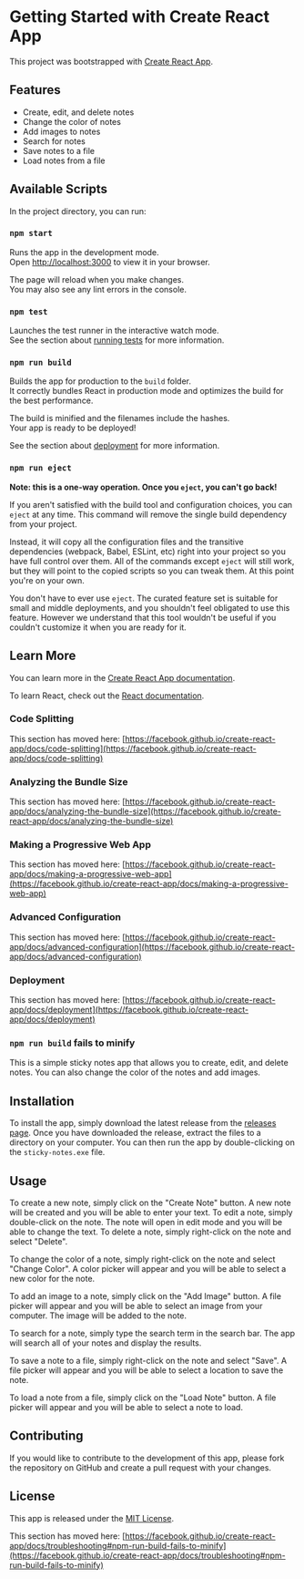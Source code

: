 # Getting Started with Create React App

This project was bootstrapped with [Create React App](https://github.com/facebook/create-react-app).


## Features

* Create, edit, and delete notes
* Change the color of notes
* Add images to notes
* Search for notes
* Save notes to a file
* Load notes from a file


## Available Scripts

In the project directory, you can run:

### `npm start`

Runs the app in the development mode.\
Open [http://localhost:3000](http://localhost:3000) to view it in your browser.

The page will reload when you make changes.\
You may also see any lint errors in the console.

### `npm test`

Launches the test runner in the interactive watch mode.\
See the section about [running tests](https://facebook.github.io/create-react-app/docs/running-tests) for more information.

### `npm run build`

Builds the app for production to the `build` folder.\
It correctly bundles React in production mode and optimizes the build for the best performance.

The build is minified and the filenames include the hashes.\
Your app is ready to be deployed!

See the section about [deployment](https://facebook.github.io/create-react-app/docs/deployment) for more information.

### `npm run eject`

**Note: this is a one-way operation. Once you `eject`, you can't go back!**

If you aren't satisfied with the build tool and configuration choices, you can `eject` at any time. This command will remove the single build dependency from your project.

Instead, it will copy all the configuration files and the transitive dependencies (webpack, Babel, ESLint, etc) right into your project so you have full control over them. All of the commands except `eject` will still work, but they will point to the copied scripts so you can tweak them. At this point you're on your own.

You don't have to ever use `eject`. The curated feature set is suitable for small and middle deployments, and you shouldn't feel obligated to use this feature. However we understand that this tool wouldn't be useful if you couldn't customize it when you are ready for it.

## Learn More

You can learn more in the [Create React App documentation](https://facebook.github.io/create-react-app/docs/getting-started).

To learn React, check out the [React documentation](https://reactjs.org/).

### Code Splitting

This section has moved here: [https://facebook.github.io/create-react-app/docs/code-splitting](https://facebook.github.io/create-react-app/docs/code-splitting)

### Analyzing the Bundle Size

This section has moved here: [https://facebook.github.io/create-react-app/docs/analyzing-the-bundle-size](https://facebook.github.io/create-react-app/docs/analyzing-the-bundle-size)

### Making a Progressive Web App

This section has moved here: [https://facebook.github.io/create-react-app/docs/making-a-progressive-web-app](https://facebook.github.io/create-react-app/docs/making-a-progressive-web-app)

### Advanced Configuration

This section has moved here: [https://facebook.github.io/create-react-app/docs/advanced-configuration](https://facebook.github.io/create-react-app/docs/advanced-configuration)

### Deployment

This section has moved here: [https://facebook.github.io/create-react-app/docs/deployment](https://facebook.github.io/create-react-app/docs/deployment)

### `npm run build` fails to minify


This is a simple sticky notes app that allows you to create, edit, and delete notes. You can also change the color of the notes and add images.


## Installation

To install the app, simply download the latest release from the [releases page](https://github.com/username/sticky-notes-app/releases). Once you have downloaded the release, extract the files to a directory on your computer. You can then run the app by double-clicking on the `sticky-notes.exe` file.

## Usage

To create a new note, simply click on the "Create Note" button. A new note will be created and you will be able to enter your text. To edit a note, simply double-click on the note. The note will open in edit mode and you will be able to change the text. To delete a note, simply right-click on the note and select "Delete".

To change the color of a note, simply right-click on the note and select "Change Color". A color picker will appear and you will be able to select a new color for the note.

To add an image to a note, simply click on the "Add Image" button. A file picker will appear and you will be able to select an image from your computer. The image will be added to the note.

To search for a note, simply type the search term in the search bar. The app will search all of your notes and display the results.

To save a note to a file, simply right-click on the note and select "Save". A file picker will appear and you will be able to select a location to save the note.

To load a note from a file, simply click on the "Load Note" button. A file picker will appear and you will be able to select a note to load.

## Contributing

If you would like to contribute to the development of this app, please fork the repository on GitHub and create a pull request with your changes.

## License

This app is released under the [MIT License](https://github.com/username/sticky-notes-app/blob/master/LICENSE).

This section has moved here: [https://facebook.github.io/create-react-app/docs/troubleshooting#npm-run-build-fails-to-minify](https://facebook.github.io/create-react-app/docs/troubleshooting#npm-run-build-fails-to-minify)
